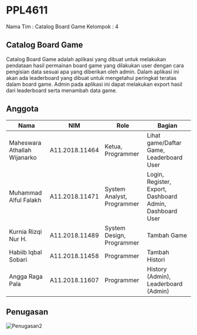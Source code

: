 # PPL4611
Nama Tim : Catalog Board Game 
Kelompok : 4

## Catalog Board Game
Catalog Board Game adalah aplikasi yang dibuat untuk melakukan pendataan hasil permainan board game yang dilakukan user dengan cara pengisian data sesuai apa yang diberikan oleh admin. Dalam aplikasi ini akan ada leaderboard yang dibuat untuk mengetahui peringkat teratas dalam board game. Admin pada aplikasi ini dapat melakukan export hasil dari leaderboard serta menambah data game.

## Anggota
| Nama                         | NIM            | Role                        | Bagian                                                   |
|------------------------------|----------------|-----------------------------|----------------------------------------------------------|
| Maheswara Athallah Wijanarko | A11.2018.11464 | Ketua, Programmer           | Lihat game/Daftar Game, Leaderboard User                 |
| Muhammad Alful Falakh        | A11.2018.11471 | System Analyst, Programmer  | Login, Register, Export, Dashboard Admin, Dashboard User |
| Kurnia Rizqi Nur H.          | A11.2018.11489 | System Design, Programmer   | Tambah Game                                              |
| Habiib Iqbal Sobari          | A11.2018.11458 | Programmer                  | Tambah Histori                                           |
| Angga Raga Pala              | A11.2018.11607 | Programmer                  | History (Admin), Leaderboard (Admin)                     |


## Penugasan
![Penugasan2](https://user-images.githubusercontent.com/80021275/115653228-ff439200-a358-11eb-84f0-2a0cc069aea9.PNG)


